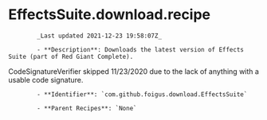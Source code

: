 # EffectsSuite.download.recipe

            _Last updated 2021-12-23 19:58:07Z_

            - **Description**: Downloads the latest version of Effects Suite (part of Red Giant Complete).

CodeSignatureVerifier skipped 11/23/2020 due to the lack of anything with a usable code signature.

            - **Identifier**: `com.github.foigus.download.EffectsSuite`

            - **Parent Recipes**: `None`